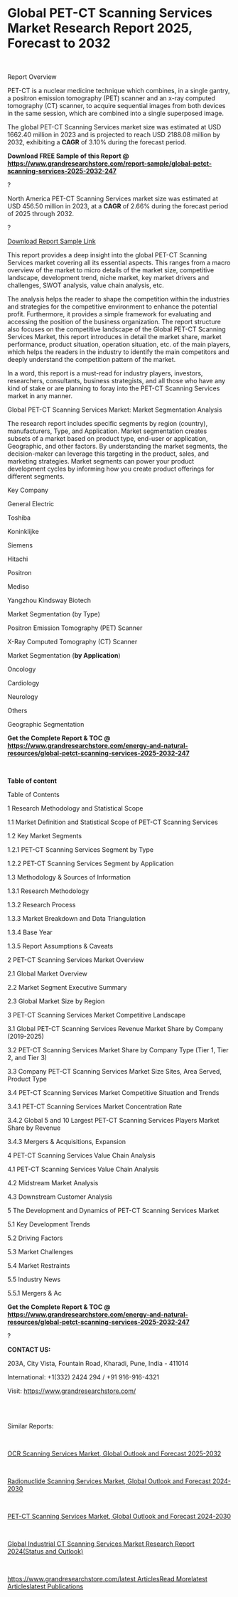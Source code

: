 <h1>Global PET-CT Scanning Services Market Research Report 2025, Forecast to 2032</h1><br/><p>Report Overview</p>
 
 
 
 <p>PET-CT is a nuclear medicine technique which combines, in a single gantry, a positron emission tomography (PET) scanner and an x-ray computed tomography (CT) scanner, to acquire sequential images from both devices in the same session, which are combined into a single superposed image.</p>
 
 
 
 <p>The global PET-CT Scanning Services market size was estimated at USD 1662.40 million in 2023 and is projected to reach USD 2188.08 million by 2032, exhibiting a <strong>CAGR</strong> of 3.10% during the forecast period.</p>
 
 
 
 <div><b>Download FREE Sample of this Report @ <a href="https://www.grandresearchstore.com/report-sample/global-petct-scanning-services-2025-2032-247">https://www.grandresearchstore.com/report-sample/global-petct-scanning-services-2025-2032-247</a></b></div>
 
 
 
 <p>? </p>
 
 
 
 <p>North America PET-CT Scanning Services market size was estimated at USD 456.50 million in 2023, at a <strong>CAGR</strong> of 2.66% during the forecast period of 2025 through 2032.</p>
 
 
 
 <p>? </p>
 
 
 
 <p><a href="https://www.grandresearchstore.com/mr-admin/report-sample/global-petct-scanning-services-2025-2032-247">Download Report Sample Link</a></p>
 
 
 
 <p>This report provides a deep insight into the global PET-CT Scanning Services market covering all its essential aspects. This ranges from a macro overview of the market to micro details of the market size, competitive landscape, development trend, niche market, key market drivers and challenges, SWOT analysis, value chain analysis, etc.</p>
 
 
 
 <p>The analysis helps the reader to shape the competition within the industries and strategies for the competitive environment to enhance the potential profit. Furthermore, it provides a simple framework for evaluating and accessing the position of the business organization. The report structure also focuses on the competitive landscape of the Global PET-CT Scanning Services Market, this report introduces in detail the market share, market performance, product situation, operation situation, etc. of the main players, which helps the readers in the industry to identify the main competitors and deeply understand the competition pattern of the market.</p>
 
 
 
 <p>In a word, this report is a must-read for industry players, investors, researchers, consultants, business strategists, and all those who have any kind of stake or are planning to foray into the PET-CT Scanning Services market in any manner.</p>
 
 
 
 <p>Global PET-CT Scanning Services Market: Market Segmentation Analysis</p>
 
 
 
 <p>The research report includes specific segments by region (country), manufacturers, Type, and Application. Market segmentation creates subsets of a market based on product type, end-user or application, Geographic, and other factors. By understanding the market segments, the decision-maker can leverage this targeting in the product, sales, and marketing strategies. Market segments can power your product development cycles by informing how you create product offerings for different segments.</p>
 
 
 
 <p>Key Company</p>
 
 
 
 <p>General Electric</p>
 
 
 
 <p>Toshiba</p>
 
 
 
 <p>Koninklijke</p>
 
 
 
 <p>Siemens</p>
 
 
 
 <p>Hitachi</p>
 
 
 
 <p>Positron</p>
 
 
 
 <p>Mediso</p>
 
 
 
 <p>Yangzhou Kindsway Biotech</p>
 
 
 
 <p>Market Segmentation (by Type)</p>
 
 
 
 <p>Positron Emission Tomography (PET) Scanner</p>
 
 
 
 <p>X-Ray Computed Tomography (CT) Scanner</p>
 
 
 
 <p>Market Segmentation (<strong>by Application</strong>)</p>
 
 
 
 <p>Oncology</p>
 
 
 
 <p>Cardiology</p>
 
 
 
 <p>Neurology</p>
 
 
 
 <p>Others</p>
 
 
 
 <p>Geographic Segmentation</p>
 
 
 
 <div><b>Get the Complete Report & TOC @ <a href="https://www.grandresearchstore.com/energy-and-natural-resources/global-petct-scanning-services-2025-2032-247">https://www.grandresearchstore.com/energy-and-natural-resources/global-petct-scanning-services-2025-2032-247</a></b></div>
 
 
 
 <p><br />
 
 <b>Table of content</b></p>
 
 
 
 <p>Table of Contents<br />
 
 1 Research Methodology and Statistical Scope<br />
 
 1.1 Market Definition and Statistical Scope of PET-CT Scanning Services<br />
 
 1.2 Key Market Segments<br />
 
 1.2.1 PET-CT Scanning Services Segment by Type<br />
 
 1.2.2 PET-CT Scanning Services Segment by Application<br />
 
 1.3 Methodology & Sources of Information<br />
 
 1.3.1 Research Methodology<br />
 
 1.3.2 Research Process<br />
 
 1.3.3 Market Breakdown and Data Triangulation<br />
 
 1.3.4 Base Year<br />
 
 1.3.5 Report Assumptions & Caveats<br />
 
 2 PET-CT Scanning Services Market Overview<br />
 
 2.1 Global Market Overview<br />
 
 2.2 Market Segment Executive Summary<br />
 
 2.3 Global Market Size by Region<br />
 
 3 PET-CT Scanning Services Market Competitive Landscape<br />
 
 3.1 Global PET-CT Scanning Services Revenue Market Share by Company (2019-2025)<br />
 
 3.2 PET-CT Scanning Services Market Share by Company Type (Tier 1, Tier 2, and Tier 3)<br />
 
 3.3 Company PET-CT Scanning Services Market Size Sites, Area Served, Product Type<br />
 
 3.4 PET-CT Scanning Services Market Competitive Situation and Trends<br />
 
 3.4.1 PET-CT Scanning Services Market Concentration Rate<br />
 
 3.4.2 Global 5 and 10 Largest PET-CT Scanning Services Players Market Share by Revenue<br />
 
 3.4.3 Mergers & Acquisitions, Expansion<br />
 
 4 PET-CT Scanning Services Value Chain Analysis<br />
 
 4.1 PET-CT Scanning Services Value Chain Analysis<br />
 
 4.2 Midstream Market Analysis<br />
 
 4.3 Downstream Customer Analysis<br />
 
 5 The Development and Dynamics of PET-CT Scanning Services Market<br />
 
 5.1 Key Development Trends<br />
 
 5.2 Driving Factors<br />
 
 5.3 Market Challenges<br />
 
 5.4 Market Restraints<br />
 
 5.5 Industry News<br />
 
 5.5.1 Mergers & Ac</p>
 
 
 
 <div><b>Get the Complete Report & TOC @ <a href="https://www.grandresearchstore.com/energy-and-natural-resources/global-petct-scanning-services-2025-2032-247">https://www.grandresearchstore.com/energy-and-natural-resources/global-petct-scanning-services-2025-2032-247</a></b></div>
 
 
 
 <p>? </p>
 
 
 
 <p><b>CONTACT US:</b><br />
 
 203A, City Vista, Fountain Road, Kharadi, Pune, India - 411014<br />
 
 International: +1(332) 2424 294 / +91 916-916-4321<br />
 
 Visit: <a href="https://www.grandresearchstore.com/">https://www.grandresearchstore.com/</a><br />
 
 <br />
 
 <br />
 
 Similar Reports:<br />
 
 <br />
 
 <a href="https://www.grandresearchstore.com/energy-and-natural-resources/global-ocr-scanning-services-forecast-2025-2032-287">OCR Scanning Services Market, Global Outlook and Forecast 2025-2032</a><br />
 
 <br />
 
 <a href="https://www.grandresearchstore.com/life-sciences/global-radionuclide-scanning-services-forecast-2024-2030-130">Radionuclide Scanning Services Market, Global Outlook and Forecast 2024-2030</a><br />
 
 <br />
 
 <a href="https://www.grandresearchstore.com/energy-and-natural-resources/global-petct-scanning-services-forecast-2024-2030-343">PET-CT Scanning Services Market, Global Outlook and Forecast 2024-2030</a><br />
 
 <br />
 
 <a href="https://www.grandresearchstore.com/energy-and-natural-resources/global-industrial-ct-scanning-services-2024-952">Global Industrial CT Scanning Services Market Research Report 2024(Status and Outlook)</a><br />
 
 <br />
 
 <a href="https://gyeongbokgung.com">https://www.grandresearchstore.com/</a><a href="https://hallyeomaritime.com">latest Articles</a><a href="https://jingwansa.com">Read More</a><a href="https://nguoiviet.jp/">latest Articles</a><a href="https://www.intelmarketresearch.com/">latest Publications</a></p>